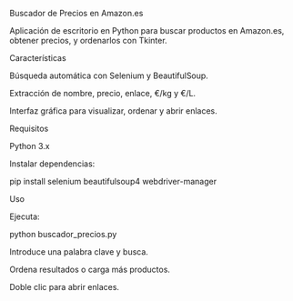 Buscador de Precios en Amazon.es

Aplicación de escritorio en Python para buscar productos en Amazon.es, obtener precios, y ordenarlos con Tkinter.

Características

Búsqueda automática con Selenium y BeautifulSoup.

Extracción de nombre, precio, enlace, €/kg y €/L.

Interfaz gráfica para visualizar, ordenar y abrir enlaces.

Requisitos

Python 3.x

Instalar dependencias:

pip install selenium beautifulsoup4 webdriver-manager

Uso

Ejecuta:

python buscador_precios.py

Introduce una palabra clave y busca.

Ordena resultados o carga más productos.

Doble clic para abrir enlaces.